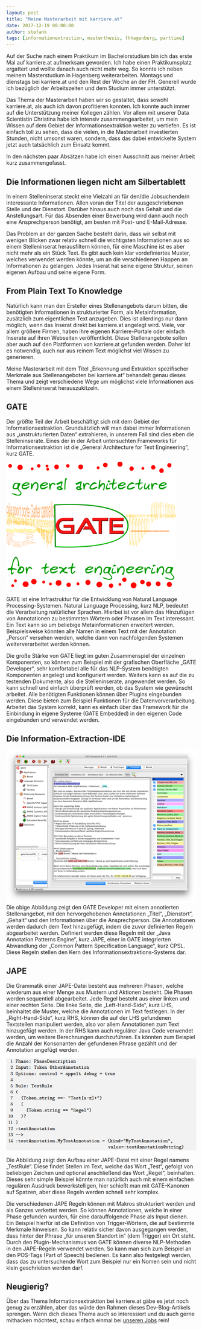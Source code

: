```yaml
---
layout: post
title: "Meine Masterarbeit mit karriere.at"
date: 2017-12-19 08:00:00
author: stefank
tags: [informationextraction, masterthesis, fhhagenberg, parttime]
---
```


Auf der Suche nach einem Praktikum im Bachelorstudium bin ich das erste Mal auf karriere.at aufmerksam geworden. Ich habe einen Praktikumsplatz ergattert und wollte danach auch nicht mehr weg. So konnte ich neben meinem Masterstudium in Hagenberg weiterarbeiten. Montags und dienstags bei karriere.at und den Rest der Woche an der FH. Generell wurde ich bezüglich der Arbeitszeiten und dem Studium immer unterstützt.

Das Thema der Masterarbeit haben wir so gestaltet, dass sowohl karriere.at, als auch ich davon profitieren konnten. Ich konnte auch immer auf die Unterstützung meiner Kollegen zählen. Vor allem mit unserer Data Scientistin Christina habe ich intensiv zusammengearbeitet, um mein Wissen auf dem Gebiet der Informationsextraktion weiter zu vertiefen. Es ist einfach toll zu sehen, dass die vielen, in die Masterarbeit investierten Stunden, nicht umsonst waren, sondern, dass das dabei entwickelte System jetzt auch tatsächlich zum Einsatz kommt.

In den nächsten paar Absätzen habe ich einen Ausschnitt aus meiner Arbeit kurz zusammengefasst.

## Die Informationen liegen nicht am Silbertablett

In einem Stelleninserat steckt eine Vielzahl an für den/die Jobsuchende/n interessante Informationen. Allen voran der Titel der ausgeschriebenen Stelle und der Dienstort. Darüber hinaus auch noch das Gehalt und die Anstellungsart. Für das Absenden einer Bewerbung wird dann auch noch eine Ansprechperson benötigt, am besten mit Post- und E-Mail-Adresse.

Das Problem an der ganzen Sache besteht darin, dass wir selbst mit wenigen Blicken zwar relativ schnell die wichtigsten Informationen aus so einem Stelleninserat herausfiltern können, für eine Maschine ist es aber nicht mehr als ein Stück Text. Es gibt auch kein klar vordefiniertes Muster, welches verwendet werden könnte, um an die verschiedenen Happen an Informationen zu gelangen. Jedes Inserat hat seine eigene Struktur, seinen eigenen Aufbau und seine eigene Form.

## From Plain Text To Knowledge

Natürlich kann man den Ersteller eines Stellenangebots darum bitten, die benötigten Informationen in strukturierter Form, als Metainformation, zusätzlich zum eigentlichen Text anzugeben. Dies ist allerdings nur dann möglich, wenn das Inserat direkt bei karriere.at angelegt wird. Viele, vor allem größere Firmen, haben ihre eigenen Karriere-Portale oder einfach Inserate auf ihren Webseiten veröffentlicht. Diese Stellenangebote sollen aber auch auf den Plattformen von karriere.at gefunden werden. Daher ist es notwendig, auch nur aus reinem Text möglichst viel Wissen zu generieren.

Meine Masterarbeit mit dem Titel „Erkennung und Extraktion spezifischer Merkmale aus Stellenangeboten bei karriere.at“ behandelt genau dieses Thema und zeigt verschiedene Wege um möglichst viele Informationen aus einem Stelleninserat herauszukitzeln.

## GATE

Der größte Teil der Arbeit beschäftigt sich mit dem Gebiet der Informationsextraktion. Grundsätzlich will man dabei immer Informationen aus „unstrukturierten Daten“ extrahieren, in unserem Fall sind dies eben die Stelleninserate. Eines der in der Arbeit untersuchten Frameworks für Informationsextraktion ist die „General Architecture for Text Engineering“, kurz GATE. 

![GATE Logo](/assets/images/master-thesis/Gate_Logo.png)

GATE ist eine Infrastruktur für die Entwicklung von Natural Language Processing-Systemen. Natural Language Processing, kurz NLP, bedeutet die Verarbeitung natürlicher Sprachen. Hierbei ist vor allem das Hinzufügen von Annotationen zu bestimmten Wörtern oder Phrasen im Text interessant. Ein Text kann so um beliebige Metainformationen erweitert werden. Beispielsweise könnten alle Namen in einem Text mit der Annotation „Person“ versehen werden, welche dann von nachfolgenden Systemen weiterverarbeitet werden können.

Die große Stärke von GATE liegt im guten Zusammenspiel der einzelnen Komponenten, so können zum Beispiel mit der grafischen Oberfläche „GATE Developer“, sehr komfortabel alle für das NLP-System benötigten Komponenten angelegt und konfiguriert werden. Weiters kann es auf die zu testenden Dokumente, also die Stelleninserate, angewendet werden. So kann schnell und einfach überprüft werden, ob das System wie gewünscht arbeitet. Alle benötigten Funktionen können über Plugins eingebunden werden. Diese bieten zum Beispiel Funktionen für die Datenvorverarbeitung. Arbeitet das System korrekt, kann es einfach über das Framework für die Einbindung in eigene Systeme (GATE Embedded) in den eigenen Code eingebunden und verwendet werden.

## Die Information-Extraction-IDE

![GATE Developer](/assets/images/master-thesis/GATE_Developer.png)
Die obige Abbildung zeigt den GATE Developer mit einem annotierten Stellenangebot, mit den hervorgehobenen Annotationen „Titel“, „Dienstort“, „Gehalt“ und den Informationen über die Ansprechperson. Die Annotationen werden dadurch dem Text hinzugefügt, indem die zuvor definierten Regeln abgearbeitet werden. Definiert werden diese Regeln mit der „Java Annotation Patterns Engine“, kurz JAPE, einer in GATE integrierten Abwandlung der „Common Pattern Specification Language“, kurz CPSL. Diese Regeln stellen den Kern des Informationsextraktions-Systems dar. 

## JAPE

Die Grammatik einer JAPE-Datei besteht aus mehreren Phasen, welche wiederum aus einer Menge aus Mustern und Aktionen besteht. Die Phasen werden sequentiell abgearbeitet. Jede Regel besteht aus einer linken und einer rechten Seite. Die linke Seite, die „Left-Hand-Side“, kurz LHS, beinhaltet die Muster, welche die Annotationen im Text festlegen. In der „Right-Hand-Side“, kurz RHS, können die auf der LHS gefundenen Textstellen manipuliert werden, also vor allem Annotationen zum Text hinzugefügt werden. In der RHS kann auch regulärer Java Code verwendet werden, um weitere Berechnungen durchzuführen. Es könnten zum Beispiel die Anzahl der Konsonanten der gefundenen Phrase gezählt und der Annotation angefügt werden.

![JAPE Rules](/assets/images/master-thesis/Jape.png)

Die Abbildung zeigt den Aufbau einer JAPE-Datei mit einer Regel namens „TestRule“. Diese findet Stellen im Text, welche das Wort „Test“, gefolgt von beliebigen Zeichen und optional anschließend das Wort „Regel“, beinhalten. Dieses sehr simple Beispiel könnte man natürlich auch mit einem einfachen regulären Ausdruck bewerkstelligen, hier schießt man mit GATE-Kanonen auf Spatzen, aber diese Regeln werden schnell sehr komplex.

Die verschiedenen JAPE Regeln können mit Makros strukturiert werden und als Ganzes verkettet werden. So können Annotationen, welche in einer Phase gefunden wurden, für eine darauffolgende Phase als Input dienen. Ein Beispiel hierfür ist die Definition von Trigger-Wörtern, die auf bestimmte Merkmale hinweisen. So kann relativ sicher davon ausgegangen werden, dass hinter der Phrase „für unseren Standort in“ (dem Trigger) ein Ort steht. Durch den Plugin-Mechanismus von GATE können diverse NLP-Methoden in den JAPE-Regeln verwendet werden. So kann man sich zum Beispiel an den POS-Tags (Part of Speech) bedienen. Es kann also festgelegt werden, dass das zu untersuchende Wort zum Beispiel nur ein Nomen sein und nicht klein geschrieben werden darf.

## Neugierig?

Über das Thema Informationsextraktion bei karriere.at gäbe es jetzt noch genug zu erzählen, aber das würde den Rahmen dieses Dev-Blog-Artikels sprengen. Wenn dich dieses Thema auch so interessiert und du auch gerne mithacken möchtest, schau einfach einmal bei [unseren Jobs](https://www.karriere.at/f/karriere-at/jobs) rein!
